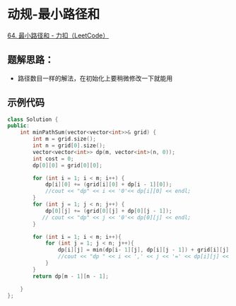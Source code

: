 # 动规-最小路径和

[64. 最小路径和 - 力扣（LeetCode）](https://leetcode.cn/problems/minimum-path-sum/description/?envType=study-plan-v2&envId=dynamic-programming)

## 题解思路：

- 路径数目一样的解法，在初始化上要稍微修改一下就能用

## 示例代码

```C++
class Solution {
public:
    int minPathSum(vector<vector<int>>& grid) {
        int m = grid.size();
        int n = grid[0].size();
        vector<vector<int>> dp(m, vector<int>(n, 0));
        int cost = 0;
        dp[0][0] = grid[0][0];

        for (int i = 1; i < m; i++) {
            dp[i][0] += (grid[i][0] + dp[i - 1][0]); 
            //cout << "dp" << i << '0'<< dp[i][0] << endl;
        }
        for (int j = 1; j < n; j++) {
            dp[0][j] += (grid[0][j] + dp[0][j - 1]); 
           // cout << "dp" << j << '0'<< dp[0][j] << endl;
        }

        for (int i = 1; i < m; i++){
            for (int j = 1; j < n; j++){
                dp[i][j] = min(dp[i- 1][j], dp[i][j - 1]) + grid[i][j];
                //cout << "dp " << i << ',' << j << '=' << dp[i][j] << endl;
            }
        }
        return dp[m - 1][n - 1];

    }
};
```

